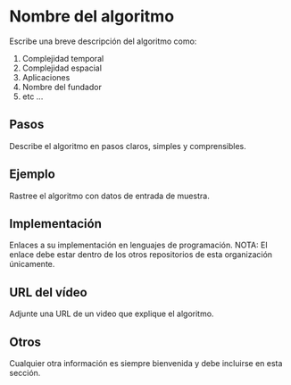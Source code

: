 # Nombre del algoritmo

Escribe una breve descripción del algoritmo como:

1. Complejidad temporal
2. Complejidad espacial
3. Aplicaciones
4. Nombre del fundador
5. etc ...

## Pasos

Describe el algoritmo en pasos claros, simples y comprensibles.

## Ejemplo

Rastree el algoritmo con datos de entrada de muestra.

## Implementación

Enlaces a su implementación en lenguajes de programación.
NOTA: El enlace debe estar dentro de los otros repositorios de esta organización únicamente.

## URL del vídeo

Adjunte una URL de un video que explique el algoritmo.

## Otros

Cualquier otra información es siempre bienvenida y debe incluirse en esta sección.
